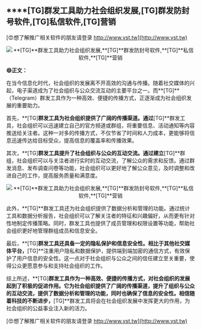 ## ****[TG]**群发工具助力社会组织发展,**[TG]**群发防封号软件,**[TG]**私信软件,**[TG]**营销**

[😍想了解推广相关软件的朋友请登录 http://www.vst.tw](http://www.vst.tw)

 <center><img src="https://vst.tw/MP4/tuiguang/png/1.png" alt="**[TG]**群发工具助力社会组织发展,**[TG]**群发防封号软件,**[TG]**私信软件,**[TG]**营销"></center>

**😄正文：**

在当今信息化时代，社会组织的发展离不开高效的沟通与传播。随着社交媒体的兴起，电子渠道成为了社会组织与公众交流互动的主要平台之一。而**[TG]**（Telegram）群发工具作为一种高效、便捷的传播方式，正逐渐成为社会组织发展的重要助力。

首先，**[TG]**群发工具为社会组织提供了广阔的传播渠道。通过**[TG]**群发工具，社会组织可以迅速建立自己的官方频道或群组，将重要信息、活动通知等内容推送给关注者。这种一对多的传播方式，不仅节省了时间和人力成本，更能够将信息迅速传达给目标受众，提高信息的覆盖率和传播效果。

其次，**[TG]**群发工具提升了社会组织与公众的互动交流。通过建立**[TG]**群组，社会组织可以与关注者进行实时的互动交流，了解公众的需求和反馈。通过群发消息、发布调查问卷等功能，社会组织可以更好地了解公众意见，及时调整和改进自己的工作，提高服务质量和满意度。

 <center><img src="https://vst.tw/MP4/tuiguang/png/0.png" alt="**[TG]**群发工具助力社会组织发展,**[TG]**群发防封号软件,**[TG]**私信软件,**[TG]**营销"></center>

此外，**[TG]**群发工具还为社会组织提供了数据分析和管理的功能。通过统计工具和数据分析报告，社会组织可以了解关注者的特征和兴趣偏好，从而更有针对性地制定传播策略。同时，群发工具也提供了成员管理和权限设置等功能，帮助社会组织更好地管理群组成员和信息安全。

最后，**[TG]**群发工具还具备一定的隐私保护和信息安全性。相比于其他社交媒体平台，**[TG]**注重用户隐私和数据保护，提供端到端加密的通信方式，有效保护了用户信息的安全性。这一点对于社会组织与公众之间的信任建立至关重要，使得公众更愿意参与和支持社会组织的工作。

综上所述，**[TG]**群发工具作为一种高效、便捷的传播方式，对社会组织的发展起到了积极的促进作用。它为社会组织提供了广阔的传播渠道，提升了组织与公众的互动交流，提供了数据分析和管理的功能，同时也确保了信息的安全性。相信随着科技的不断进步，**[TG]**群发工具将会在社会组织发展中发挥更大的作用，为社会组织的公益事业注入新的活力。

[😍想了解推广相关软件的朋友请登录 http://www.vst.tw](http://www.vst.tw)



